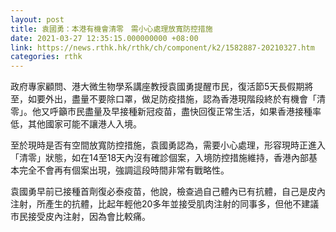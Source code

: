 ```yaml
---
layout: post
title: 袁國勇：本港有機會清零　需小心處理放寬防控措施
date: 2021-03-27 12:35:15.000000000 +08:00
link: https://news.rthk.hk/rthk/ch/component/k2/1582887-20210327.htm
categories: rthk
---
```


政府專家顧問、港大微生物學系講座教授袁國勇提醒市民，復活節5天長假期將至，如要外出，盡量不要除口罩，做足防疫措施，認為香港現階段終於有機會「清零」。他又呼籲市民盡量及早接種新冠疫苗，盡快回復正常生活，如果香港接種率低，其他國家可能不讓港人入境。

至於現時是否有空間放寬防控措施，袁國勇認為，需要小心處理，形容現時正進入「清零」狀態，如在14至18天內沒有確診個案，入境防控措施維持，香港內部基本完全不會再有個案出現，強調這段時間非常有戰略性。

袁國勇早前已接種首劑復必泰疫苗，他說，檢查過自己體內已有抗體，自己是皮內注射，所產生的抗體，比起年輕他20多年並接受肌肉注射的同事多，但他不建議市民接受皮內注射，因為會比較痛。

